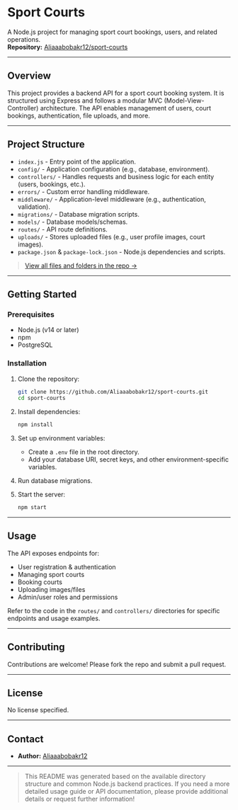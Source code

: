 # Sport Courts

A Node.js project for managing sport court bookings, users, and related operations.  
**Repository:** [Aliaaabobakr12/sport-courts](https://github.com/Aliaaabobakr12/sport-courts)

---

## Overview

This project provides a backend API for a sport court booking system. It is structured using Express and follows a modular MVC (Model-View-Controller) architecture. The API enables management of users, court bookings, authentication, file uploads, and more.

---

## Project Structure

- `index.js` - Entry point of the application.
- `config/` - Application configuration (e.g., database, environment).
- `controllers/` - Handles requests and business logic for each entity (users, bookings, etc.).
- `errors/` - Custom error handling middleware.
- `middleware/` - Application-level middleware (e.g., authentication, validation).
- `migrations/` - Database migration scripts.
- `models/` - Database models/schemas.
- `routes/` - API route definitions.
- `uploads/` - Stores uploaded files (e.g., user profile images, court images).
- `package.json` & `package-lock.json` - Node.js dependencies and scripts.

> [View all files and folders in the repo &rarr;](https://github.com/Aliaaabobakr12/sport-courts/tree/main)

---

## Getting Started

### Prerequisites

- Node.js (v14 or later)
- npm
- PostgreSQL

### Installation

1. Clone the repository:
   ```bash
   git clone https://github.com/Aliaaabobakr12/sport-courts.git
   cd sport-courts
   ```

2. Install dependencies:
   ```bash
   npm install
   ```

3. Set up environment variables:
   - Create a `.env` file in the root directory.
   - Add your database URI, secret keys, and other environment-specific variables.

4. Run database migrations.

5. Start the server:
   ```bash
   npm start
   ```

---

## Usage

The API exposes endpoints for:

- User registration & authentication
- Managing sport courts
- Booking courts
- Uploading images/files
- Admin/user roles and permissions

Refer to the code in the `routes/` and `controllers/` directories for specific endpoints and usage examples.

---

## Contributing

Contributions are welcome! Please fork the repo and submit a pull request.

---

## License

No license specified.

---

## Contact

- **Author:** [Aliaaabobakr12](https://github.com/Aliaaabobakr12)

---

> This README was generated based on the available directory structure and common Node.js backend practices. If you need a more detailed usage guide or API documentation, please provide additional details or request further information!
